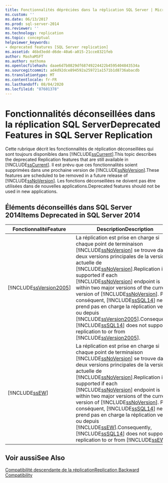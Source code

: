 ```yaml
---
title: Fonctionnalités dépréciées dans la réplication SQL Server | Microsoft Docs
ms.custom: ''
ms.date: 06/13/2017
ms.prod: sql-server-2014
ms.reviewer: ''
ms.technology: replication
ms.topic: conceptual
helpviewer_keywords:
- deprecated features [SQL Server replication]
ms.assetid: 46bd3edd-d6de-40a6-a015-21cce8321feb
author: MashaMSFT
ms.author: mathoma
ms.openlocfilehash: daae6d7b0829df68749224422b4595404843534a
ms.sourcegitcommit: ad4d92dce894592a259721a1571b1d8736abacdb
ms.translationtype: MT
ms.contentlocale: fr-FR
ms.lasthandoff: 08/04/2020
ms.locfileid: "87601378"
---
```

# <a name="deprecated-features-in-sql-server-replication"></a><span data-ttu-id="7f8bc-102">Fonctionnalités déconseillées dans la réplication SQL Server</span><span class="sxs-lookup"><span data-stu-id="7f8bc-102">Deprecated Features in SQL Server Replication</span></span>
  <span data-ttu-id="7f8bc-103">Cette rubrique décrit les fonctionnalités de réplication déconseillées qui sont toujours disponibles dans [!INCLUDE[ssCurrent](../../includes/sscurrent-md.md)].</span><span class="sxs-lookup"><span data-stu-id="7f8bc-103">This topic describes the deprecated Replication features that are still available in [!INCLUDE[ssCurrent](../../includes/sscurrent-md.md)].</span></span> <span data-ttu-id="7f8bc-104">Il est prévu que ces fonctionnalités soient supprimées dans une prochaine version de [!INCLUDE[ssNoVersion](../../includes/ssnoversion-md.md)].</span><span class="sxs-lookup"><span data-stu-id="7f8bc-104">These features are scheduled to be removed in a future release of [!INCLUDE[ssNoVersion](../../includes/ssnoversion-md.md)].</span></span> <span data-ttu-id="7f8bc-105">Les fonctions déconseillées ne doivent pas être utilisées dans de nouvelles applications.</span><span class="sxs-lookup"><span data-stu-id="7f8bc-105">Deprecated features should not be used in new applications.</span></span>  
  
## <a name="items-deprecated-in-sql-server-2014"></a><span data-ttu-id="7f8bc-106">Éléments déconseillés dans SQL Server 2014</span><span class="sxs-lookup"><span data-stu-id="7f8bc-106">Items Deprecated in SQL Server 2014</span></span>  
  
|<span data-ttu-id="7f8bc-107">Fonctionnalité</span><span class="sxs-lookup"><span data-stu-id="7f8bc-107">Feature</span></span>|<span data-ttu-id="7f8bc-108">Description</span><span class="sxs-lookup"><span data-stu-id="7f8bc-108">Description</span></span>|  
|-------------|-----------------|  
|[!INCLUDE[ssVersion2005](../../includes/ssversion2005-md.md)]|<span data-ttu-id="7f8bc-109">La réplication est prise en charge si chaque point de terminaison [!INCLUDE[ssNoVersion](../../includes/ssnoversion-md.md)] se trouve dans deux versions principales de la version actuelle de [!INCLUDE[ssNoVersion](../../includes/ssnoversion-md.md)].</span><span class="sxs-lookup"><span data-stu-id="7f8bc-109">Replication is supported if each [!INCLUDE[ssNoVersion](../../includes/ssnoversion-md.md)] endpoint is within two major versions of the current version of [!INCLUDE[ssNoVersion](../../includes/ssnoversion-md.md)].</span></span> <span data-ttu-id="7f8bc-110">Par conséquent, [!INCLUDE[ssSQL14](../../includes/sssql14-md.md)] ne prend pas en charge la réplication vers ou depuis [!INCLUDE[ssVersion2005](../../includes/ssversion2005-md.md)].</span><span class="sxs-lookup"><span data-stu-id="7f8bc-110">Consequently, [!INCLUDE[ssSQL14](../../includes/sssql14-md.md)] does not support replication to or from [!INCLUDE[ssVersion2005](../../includes/ssversion2005-md.md)].</span></span>|  
|[!INCLUDE[ssEW](../../includes/ssew-md.md)]|<span data-ttu-id="7f8bc-111">La réplication est prise en charge si chaque point de terminaison [!INCLUDE[ssNoVersion](../../includes/ssnoversion-md.md)] se trouve dans deux versions principales de la version actuelle de [!INCLUDE[ssNoVersion](../../includes/ssnoversion-md.md)].</span><span class="sxs-lookup"><span data-stu-id="7f8bc-111">Replication is supported if each [!INCLUDE[ssNoVersion](../../includes/ssnoversion-md.md)] endpoint is within two major versions of the current version of [!INCLUDE[ssNoVersion](../../includes/ssnoversion-md.md)].</span></span> <span data-ttu-id="7f8bc-112">Par conséquent, [!INCLUDE[ssSQL14](../../includes/sssql14-md.md)] ne prend pas en charge la réplication vers ou depuis [!INCLUDE[ssEW](../../includes/ssew-md.md)].</span><span class="sxs-lookup"><span data-stu-id="7f8bc-112">Consequently, [!INCLUDE[ssSQL14](../../includes/sssql14-md.md)] does not support replication to or from [!INCLUDE[ssEW](../../includes/ssew-md.md)].</span></span>|  
  
## <a name="see-also"></a><span data-ttu-id="7f8bc-113">Voir aussi</span><span class="sxs-lookup"><span data-stu-id="7f8bc-113">See Also</span></span>  
 [<span data-ttu-id="7f8bc-114">Compatibilité descendante de la réplication</span><span class="sxs-lookup"><span data-stu-id="7f8bc-114">Replication Backward Compatibility</span></span>](replication-backward-compatibility.md)  
  
  
